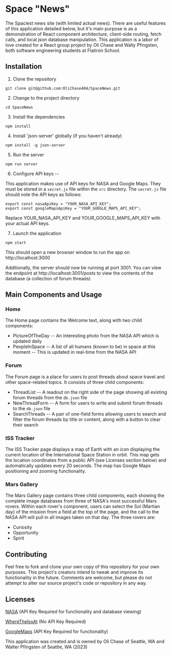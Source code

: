 # Space "News"

The Spaciest news site (with limited actual news).  There are useful features of this application detailed below, but it's main purpose is as a demonstration of React component architecture, client-side routing, fetch calls, and local json database manipulation.  This application is a labor of love created for a React group project by Oli Chase and Wally Pfingsten, both software engineering students at Flatiron School.

## Installation

1. Clone the repository
```
git clone git@github.com:OliChase404/SpaceNews.git
```
2. Change to the project directory
```
cd SpaceNews
```
3. Install the dependencies
```
npm install
```
4. Install 'json-server' globally (if you haven't already)
```
npm install -g json-server
```
5. Run the server
```
npm run server
```
6. Configure API keys --

This application makes use of API keys for NASA and Google Maps.  They must be stored in a `secret.js` file within the `src` directory.  The `secret.js` file should note the API keys as follows:
```
export const nasaApiKey = "YOUR_NASA_API_KEY";
export const googleMapsApiKey = "YOUR_GOOGLE_MAPS_API_KEY";
```
Replace YOUR_NASA_API_KEY and YOUR_GOOGLE_MAPS_API_KEY with your actual API keys.

7. Launch the application
```
npm start
```
This should open a new browser window to run the app on http://localhost:3000

Additionally, the server should now be running at port 3001.  You can view the endpoint at http://localhost:3001/posts to view the contents of the database (a collection of forum threads)

## Main Components and Usage

### Home
The Home page contains the Welcome text, along with two child components:
* PictureOfTheDay -- An interesting photo from the NASA API which is updated daily
* PeopleInSpace -- A list of all humans (known to be) in space at this moment -- This is updated in real-time from the NASA API

### Forum
The Forum page is a place for users to post threads about space travel and other space-related topics.  It consists of three child components:
* ThreadList -- A readout on the right side of the page showing all existing forum threads from the `db.json` file
* NewThreadForm -- A form for users to write and submit forum threads to the `db.json` file
* SearchThreads -- A pair of one-field forms allowing users to search and filter the forum threads by title or content, along with a button to clear their search

### ISS Tracker
The ISS Tracker page displays a map of Earth with an icon displaying the current location of the International Space Station in orbit.  This map gets the location coordinates from a public API (see Licenses section below) and automatically updates every 20 seconds.  The map has Google Maps positioning and zooming functionality.

### Mars Gallery
The Mars Gallery page contains three child components, each showing the complete image databases from three of NASA's most successful Mars rovers.  Within each rover's component, users can select the Sol (Martian day) of the mission from a field at the top of the page, and the call to the NASA API will pull in all images taken on that day.  The three rovers are:
* Curiosity
* Opportunity
* Spirit

## Contributing

Feel free to fork and clone your own copy of this repository for your own purposes.  This project's creators intend to tweak and improve its functionality in the future.  Comments are welcome, but please do not attempt to alter our source  project's code or repository in any way.

## Licenses

[NASA](https://api.nasa.gov/mars-photos/api/v1/rovers/) (API Key Required for functionality and database viewing)

[WhereTheIssAt](https://api.wheretheiss.at/v1/satellites/25544) (No API Key Required)

[GoogleMaps](https://console.cloud.google.com/google/maps-apis/) (API Key Required for functionality)

This application was created and is owned by Oli Chase of Seattle, WA and Walter Pfingsten of Seattle, WA (2023)